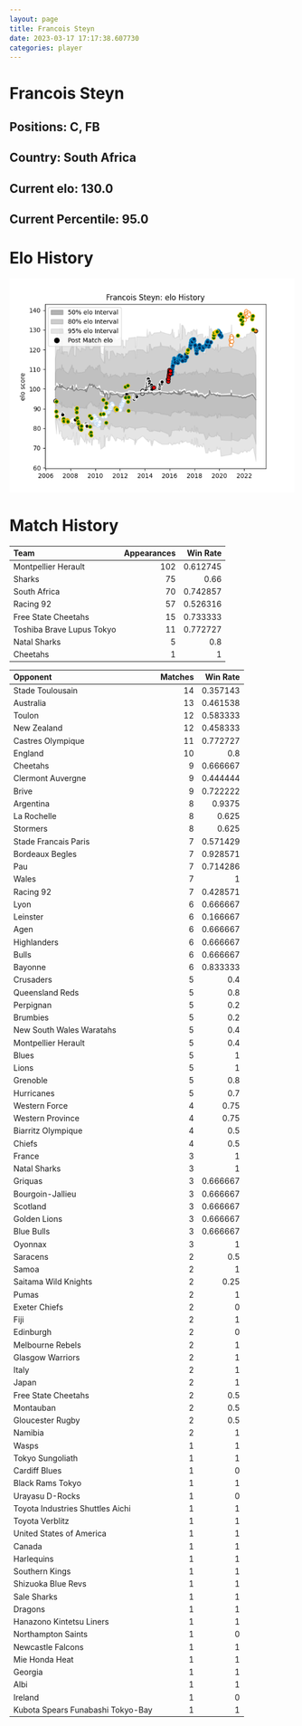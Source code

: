 ```yaml
---  
layout: page  
title: Francois Steyn  
date: 2023-03-17 17:17:38.607730  
categories: player  
---
```

# Francois Steyn

## Positions: C, FB

## Country: South Africa

## Current elo: 130.0

## Current Percentile: 95.0

# Elo History


![elo history](history_FrancoisSteyn.png)
# Match History


| Team                      |   Appearances |   Win Rate |
|:--------------------------|--------------:|-----------:|
| Montpellier Herault       |           102 |   0.612745 |
| Sharks                    |            75 |   0.66     |
| South Africa              |            70 |   0.742857 |
| Racing 92                 |            57 |   0.526316 |
| Free State Cheetahs       |            15 |   0.733333 |
| Toshiba Brave Lupus Tokyo |            11 |   0.772727 |
| Natal Sharks              |             5 |   0.8      |
| Cheetahs                  |             1 |   1        |

| Opponent                          |   Matches |   Win Rate |
|:----------------------------------|----------:|-----------:|
| Stade Toulousain                  |        14 |   0.357143 |
| Australia                         |        13 |   0.461538 |
| Toulon                            |        12 |   0.583333 |
| New Zealand                       |        12 |   0.458333 |
| Castres Olympique                 |        11 |   0.772727 |
| England                           |        10 |   0.8      |
| Cheetahs                          |         9 |   0.666667 |
| Clermont Auvergne                 |         9 |   0.444444 |
| Brive                             |         9 |   0.722222 |
| Argentina                         |         8 |   0.9375   |
| La Rochelle                       |         8 |   0.625    |
| Stormers                          |         8 |   0.625    |
| Stade Francais Paris              |         7 |   0.571429 |
| Bordeaux Begles                   |         7 |   0.928571 |
| Pau                               |         7 |   0.714286 |
| Wales                             |         7 |   1        |
| Racing 92                         |         7 |   0.428571 |
| Lyon                              |         6 |   0.666667 |
| Leinster                          |         6 |   0.166667 |
| Agen                              |         6 |   0.666667 |
| Highlanders                       |         6 |   0.666667 |
| Bulls                             |         6 |   0.666667 |
| Bayonne                           |         6 |   0.833333 |
| Crusaders                         |         5 |   0.4      |
| Queensland Reds                   |         5 |   0.8      |
| Perpignan                         |         5 |   0.2      |
| Brumbies                          |         5 |   0.2      |
| New South Wales Waratahs          |         5 |   0.4      |
| Montpellier Herault               |         5 |   0.4      |
| Blues                             |         5 |   1        |
| Lions                             |         5 |   1        |
| Grenoble                          |         5 |   0.8      |
| Hurricanes                        |         5 |   0.7      |
| Western Force                     |         4 |   0.75     |
| Western Province                  |         4 |   0.75     |
| Biarritz Olympique                |         4 |   0.5      |
| Chiefs                            |         4 |   0.5      |
| France                            |         3 |   1        |
| Natal Sharks                      |         3 |   1        |
| Griquas                           |         3 |   0.666667 |
| Bourgoin-Jallieu                  |         3 |   0.666667 |
| Scotland                          |         3 |   0.666667 |
| Golden Lions                      |         3 |   0.666667 |
| Blue Bulls                        |         3 |   0.666667 |
| Oyonnax                           |         3 |   1        |
| Saracens                          |         2 |   0.5      |
| Samoa                             |         2 |   1        |
| Saitama Wild Knights              |         2 |   0.25     |
| Pumas                             |         2 |   1        |
| Exeter Chiefs                     |         2 |   0        |
| Fiji                              |         2 |   1        |
| Edinburgh                         |         2 |   0        |
| Melbourne Rebels                  |         2 |   1        |
| Glasgow Warriors                  |         2 |   1        |
| Italy                             |         2 |   1        |
| Japan                             |         2 |   1        |
| Free State Cheetahs               |         2 |   0.5      |
| Montauban                         |         2 |   0.5      |
| Gloucester Rugby                  |         2 |   0.5      |
| Namibia                           |         2 |   1        |
| Wasps                             |         1 |   1        |
| Tokyo Sungoliath                  |         1 |   1        |
| Cardiff Blues                     |         1 |   0        |
| Black Rams Tokyo                  |         1 |   1        |
| Urayasu D-Rocks                   |         1 |   0        |
| Toyota Industries Shuttles Aichi  |         1 |   1        |
| Toyota Verblitz                   |         1 |   1        |
| United States of America          |         1 |   1        |
| Canada                            |         1 |   1        |
| Harlequins                        |         1 |   1        |
| Southern Kings                    |         1 |   1        |
| Shizuoka Blue Revs                |         1 |   1        |
| Sale Sharks                       |         1 |   1        |
| Dragons                           |         1 |   1        |
| Hanazono Kintetsu Liners          |         1 |   1        |
| Northampton Saints                |         1 |   0        |
| Newcastle Falcons                 |         1 |   1        |
| Mie Honda Heat                    |         1 |   1        |
| Georgia                           |         1 |   1        |
| Albi                              |         1 |   1        |
| Ireland                           |         1 |   0        |
| Kubota Spears Funabashi Tokyo-Bay |         1 |   1        |
